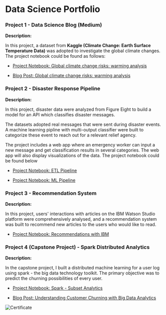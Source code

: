 # Data Science Portfolio

### Project 1 - Data Science Blog (Medium)

**Description:** 

In this project, a dataset from **Kaggle (Climate Change: Earth Surface Temperature Data)** was adopted to investigate the global climate changes. The project notebook could be found as follows:

* [Project Notebook: Global climate change risks: warming analysis](https://github.com/derekma666/Data_Sci_Portfolio/blob/a3da3d81aaed586300cf51a48586a38fb7f23fb4/Project%201-Data%20Science%20Blog/Climate.ipynb) 

* [Blog Post: Global climate change risks: warming analysis](https://derekma666.medium.com/global-climate-change-risks-warming-analysis-a20d3da93740)

### Project 2 - Disaster Response Pipeline

**Description:**

In this project, disaster data were analyzed from Figure Eight to build a model for an API which classifies disaster messages.

The datasets adopted real messages that were sent during disaster events. A machine learning pipline with multi-output classifier were built to categorize these event to reach out for a relevant relief agency.

The project includes a web app where an emergency worker can input a new message and get classification results in several categories. The web app will also display visualizations of the data. The project notebook could be found below

* [Project Notebook: ETL Pipeline](https://github.com/derekma666/Data_science_portfolio/blob/55ce5b7e7bc184b2a3798ed5401b9c4f924b5837/Project%202-Disaster%20Response%20Pipeline/data/process_data.py)

* [Project Notebook: ML Pipeline](https://github.com/derekma666/Data_science_portfolio/blob/cdb797b047ca4ca10c39681f96a3121edaca0d3b/Project%202-Disaster%20Response%20Pipeline/models/train_classifier.py)


### Project 3 - Recommendation System

**Description:**

In this project, users' interactions with articles on the IBM Watson Studio platform were comprehensively analysed, and a recommendation system was built to recommend new articles to the users who would like to read. 

* [Project Notebook: Recommendations with IBM](https://github.com/derekma666/Data_Sci_Portfolio/blob/c73615a531b6cb7786b2f5425b34be296e716825/Project%203-Recomendation%20Engines%20(IBM%20Watson%20Studio)/Recommendations_with_IBM.ipynb)

### Project 4 (Capstone Project) - Spark Distributed Analytics

**Description:**

In the capstone project, I built a distributed machine learning for a user log using spark - the big data technology toolkit. The primary objective was to predict the churning possibilities of every user. 

* [Project Notebook: Spark - Subset Analytics](https://github.com/derekma666/Data_Sci_Portfolio/blob/c73615a531b6cb7786b2f5425b34be296e716825/Project%204-Sparkify/Sparkify.ipynb)

* [Blog Post: Understanding Customer Churning with Big Data Analytics](https://derekma666.medium.com/churn-prediction-in-sparkify-with-pyspark-2b1ad45db989)

![Certificate](https://user-images.githubusercontent.com/44194994/134960990-407f5ac3-b070-45b1-9de9-4784fc649c77.png)
